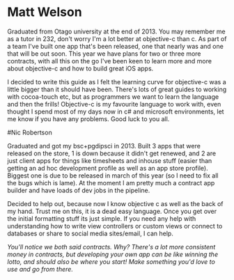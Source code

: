 # Matt Welson

Graduated from Otago university at the end of 2013. You may remember me as a tutor in 232, don't worry I'm a lot better at objective-c than c. As part of a team I've built one app that's been released, one that nearly was and one that will be out soon. This year we have plans for two or three more contracts, with all this on the go I've been keen to learn more and more about objective-c and how to build great iOS apps.

I decided to write this guide as I felt the learning curve for objective-c was a little bigger than it should have been. There's lots of great guides to working with cocoa-touch etc, but as programmers we want to learn the language and then the frills! Objective-c is my favourite language to work with, even thought I spend most of my days now in c# and microsoft environments, let me know if you have any problems. Good luck to you all. 

#Nic Robertson

Graduated and got my bsc+pgdipsci in 2013. Built 3 apps that were released on the store, 1 is down because it didn't get renewed, and 2 are just client apps for things like timesheets and inhouse stuff (easier than getting an ad hoc development profile as well as an app store profile). Biggest one is due to be released in march of this year (so I need to fix all the bugs which is lame). At the moment I am pretty much a contract app builder and have loads of dev jobs in the pipeline.

Decided to help out, because now I know objective c as well as the back of my hand. Trust me on this, it is a dead easy language. Once you get over the initial formatting stuff its just simple. If you need any help with understanding how to write view controllers or custom views or connect to databases or share to social media sites/email, I can help.

*You'll notice we both said contracts. Why? There's a lot more consistent money in contracts, but developing your own app can be like winning the lotto, and should also be where you start! Make something you'd love to use and go from there.*
